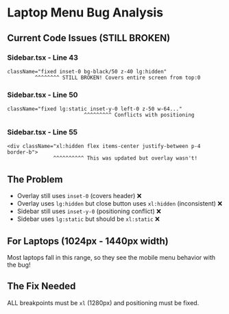 # Laptop Menu Bug Analysis

## Current Code Issues (STILL BROKEN)

### Sidebar.tsx - Line 43
```tsx
className="fixed inset-0 bg-black/50 z-40 lg:hidden"
         ^^^^^^^^ STILL BROKEN! Covers entire screen from top:0
```

### Sidebar.tsx - Line 50
```tsx
className="fixed lg:static inset-y-0 left-0 z-50 w-64..."
                         ^^^^^^^^^ Conflicts with positioning
```

### Sidebar.tsx - Line 55
```tsx
<div className="xl:hidden flex items-center justify-between p-4 border-b">
               ^^^^^^^^^^ This was updated but overlay wasn't!
```

## The Problem
- Overlay still uses `inset-0` (covers header) ❌
- Overlay uses `lg:hidden` but close button uses `xl:hidden` (inconsistent) ❌
- Sidebar still uses `inset-y-0` (positioning conflict) ❌
- Sidebar uses `lg:static` but should be `xl:static` ❌

## For Laptops (1024px - 1440px width)
Most laptops fall in this range, so they see the mobile menu behavior with the bug!

## The Fix Needed
ALL breakpoints must be `xl` (1280px) and positioning must be fixed.